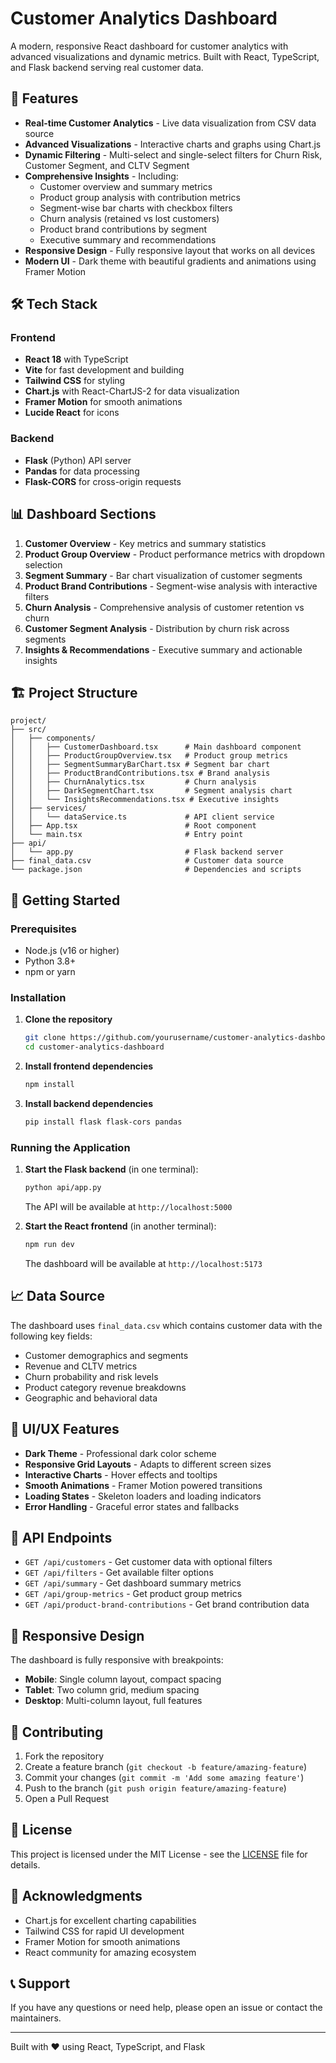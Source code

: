 # Customer Analytics Dashboard

A modern, responsive React dashboard for customer analytics with advanced visualizations and dynamic metrics. Built with React, TypeScript, and Flask backend serving real customer data.

## 🚀 Features

- **Real-time Customer Analytics** - Live data visualization from CSV data source
- **Advanced Visualizations** - Interactive charts and graphs using Chart.js
- **Dynamic Filtering** - Multi-select and single-select filters for Churn Risk, Customer Segment, and CLTV Segment
- **Comprehensive Insights** - Including:
  - Customer overview and summary metrics
  - Product group analysis with contribution metrics
  - Segment-wise bar charts with checkbox filters
  - Churn analysis (retained vs lost customers)
  - Product brand contributions by segment
  - Executive summary and recommendations
- **Responsive Design** - Fully responsive layout that works on all devices
- **Modern UI** - Dark theme with beautiful gradients and animations using Framer Motion

## 🛠️ Tech Stack

### Frontend
- **React 18** with TypeScript
- **Vite** for fast development and building
- **Tailwind CSS** for styling
- **Chart.js** with React-ChartJS-2 for data visualization
- **Framer Motion** for smooth animations
- **Lucide React** for icons

### Backend
- **Flask** (Python) API server
- **Pandas** for data processing
- **Flask-CORS** for cross-origin requests

## 📊 Dashboard Sections

1. **Customer Overview** - Key metrics and summary statistics
2. **Product Group Overview** - Product performance metrics with dropdown selection
3. **Segment Summary** - Bar chart visualization of customer segments
4. **Product Brand Contributions** - Segment-wise analysis with interactive filters
5. **Churn Analysis** - Comprehensive analysis of customer retention vs churn
6. **Customer Segment Analysis** - Distribution by churn risk across segments
7. **Insights & Recommendations** - Executive summary and actionable insights

## 🏗️ Project Structure

```
project/
├── src/
│   ├── components/
│   │   ├── CustomerDashboard.tsx      # Main dashboard component
│   │   ├── ProductGroupOverview.tsx   # Product group metrics
│   │   ├── SegmentSummaryBarChart.tsx # Segment bar chart
│   │   ├── ProductBrandContributions.tsx # Brand analysis
│   │   ├── ChurnAnalytics.tsx         # Churn analysis
│   │   ├── DarkSegmentChart.tsx       # Segment analysis chart
│   │   └── InsightsRecommendations.tsx # Executive insights
│   ├── services/
│   │   └── dataService.ts             # API client service
│   ├── App.tsx                        # Root component
│   └── main.tsx                       # Entry point
├── api/
│   └── app.py                         # Flask backend server
├── final_data.csv                     # Customer data source
└── package.json                       # Dependencies and scripts
```

## 🚦 Getting Started

### Prerequisites
- Node.js (v16 or higher)
- Python 3.8+
- npm or yarn

### Installation

1. **Clone the repository**
   ```bash
   git clone https://github.com/yourusername/customer-analytics-dashboard.git
   cd customer-analytics-dashboard
   ```

2. **Install frontend dependencies**
   ```bash
   npm install
   ```

3. **Install backend dependencies**
   ```bash
   pip install flask flask-cors pandas
   ```

### Running the Application

1. **Start the Flask backend** (in one terminal):
   ```bash
   python api/app.py
   ```
   The API will be available at `http://localhost:5000`

2. **Start the React frontend** (in another terminal):
   ```bash
   npm run dev
   ```
   The dashboard will be available at `http://localhost:5173`

## 📈 Data Source

The dashboard uses `final_data.csv` which contains customer data with the following key fields:
- Customer demographics and segments
- Revenue and CLTV metrics
- Churn probability and risk levels
- Product category revenue breakdowns
- Geographic and behavioral data

## 🎨 UI/UX Features

- **Dark Theme** - Professional dark color scheme
- **Responsive Grid Layouts** - Adapts to different screen sizes
- **Interactive Charts** - Hover effects and tooltips
- **Smooth Animations** - Framer Motion powered transitions
- **Loading States** - Skeleton loaders and loading indicators
- **Error Handling** - Graceful error states and fallbacks

## 🔧 API Endpoints

- `GET /api/customers` - Get customer data with optional filters
- `GET /api/filters` - Get available filter options
- `GET /api/summary` - Get dashboard summary metrics
- `GET /api/group-metrics` - Get product group metrics
- `GET /api/product-brand-contributions` - Get brand contribution data

## 📱 Responsive Design

The dashboard is fully responsive with breakpoints:
- **Mobile**: Single column layout, compact spacing
- **Tablet**: Two column grid, medium spacing
- **Desktop**: Multi-column layout, full features

## 🤝 Contributing

1. Fork the repository
2. Create a feature branch (`git checkout -b feature/amazing-feature`)
3. Commit your changes (`git commit -m 'Add some amazing feature'`)
4. Push to the branch (`git push origin feature/amazing-feature`)
5. Open a Pull Request

## 📄 License

This project is licensed under the MIT License - see the [LICENSE](LICENSE) file for details.

## 🙏 Acknowledgments

- Chart.js for excellent charting capabilities
- Tailwind CSS for rapid UI development
- Framer Motion for smooth animations
- React community for amazing ecosystem

## 📞 Support

If you have any questions or need help, please open an issue or contact the maintainers.

---

Built with ❤️ using React, TypeScript, and Flask
